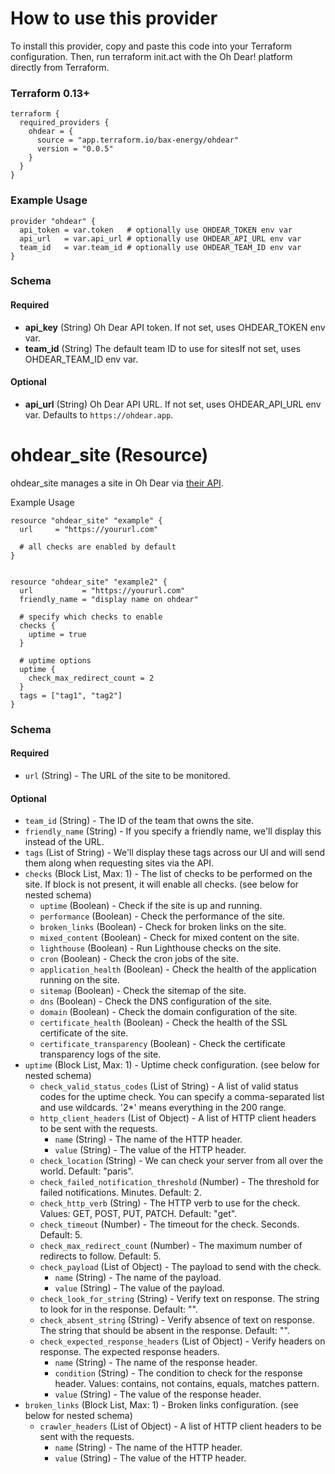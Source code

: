 # How to use this provider

To install this provider, copy and paste this code into your Terraform configuration. Then, run terraform init.act with the Oh Dear! platform directly from Terraform.

### Terraform 0.13+


   ```hcl
   terraform {
     required_providers {
       ohdear = {
         source = "app.terraform.io/bax-energy/ohdear"
         version = "0.0.5"
       }
     }
   }
   ```


### Example Usage

```hcl
provider "ohdear" {
  api_token = var.token   # optionally use OHDEAR_TOKEN env var
  api_url   = var.api_url # optionally use OHDEAR_API_URL env var
  team_id   = var.team_id # optionally use OHDEAR_TEAM_ID env var
}
```

### Schema

#### Required
- **api_key** (String) Oh Dear API token. If not set, uses OHDEAR_TOKEN env var.
- **team_id** (String) The default team ID to use for sitesIf not set, uses OHDEAR_TEAM_ID env var.

#### Optional
- **api_url** (String) Oh Dear API URL. If not set, uses OHDEAR_API_URL env var. Defaults to ```https://ohdear.app```.


# ohdear_site (Resource)

ohdear_site manages a site in Oh Dear via [their API](https://ohdear.app/docs/integrations/the-oh-dear-api#sites).

Example Usage


```hcl
resource "ohdear_site" "example" {
  url     = "https://yoururl.com"

  # all checks are enabled by default
}


resource "ohdear_site" "example2" {
  url           = "https://yoururl.com"
  friendly_name = "display name on ohdear"

  # specify which checks to enable
  checks {
    uptime = true
  }

  # uptime options
  uptime {
    check_max_redirect_count = 2
  }
  tags = ["tag1", "tag2"]
}
```

### Schema

#### Required

- `url` (String) - The URL of the site to be monitored.

#### Optional

- `team_id` (String) - The ID of the team that owns the site.
- `friendly_name` (String) - If you specify a friendly name, we'll display this instead of the URL.
- `tags` (List of String) - We'll display these tags across our UI and will send them along when requesting sites via the API.
- `checks` (Block List, Max: 1) - The list of checks to be performed on the site. If block is not present, it will enable all checks. (see below for nested schema)
  - `uptime` (Boolean) - Check if the site is up and running.
  - `performance` (Boolean) - Check the performance of the site.
  - `broken_links` (Boolean) - Check for broken links on the site.
  - `mixed_content` (Boolean) - Check for mixed content on the site.
  - `lighthouse` (Boolean) - Run Lighthouse checks on the site.
  - `cron` (Boolean) - Check the cron jobs of the site.
  - `application_health` (Boolean) - Check the health of the application running on the site.
  - `sitemap` (Boolean) - Check the sitemap of the site.
  - `dns` (Boolean) - Check the DNS configuration of the site.
  - `domain` (Boolean) - Check the domain configuration of the site.
  - `certificate_health` (Boolean) - Check the health of the SSL certificate of the site.
  - `certificate_transparency` (Boolean) - Check the certificate transparency logs of the site.
- `uptime` (Block List, Max: 1) - Uptime check configuration. (see below for nested schema)
  - `check_valid_status_codes` (List of String) - A list of valid status codes for the uptime check. You can specify a comma-separated list and use wildcards. '2*' means everything in the 200 range.
  - `http_client_headers` (List of Object) - A list of HTTP client headers to be sent with the requests.
    - `name` (String) - The name of the HTTP header.
    - `value` (String) - The value of the HTTP header.
  - `check_location` (String) - We can check your server from all over the world. Default: "paris".
  - `check_failed_notification_threshold` (Number) - The threshold for failed notifications. Minutes. Default: 2.
  - `check_http_verb` (String) - The HTTP verb to use for the check. Values: GET, POST, PUT, PATCH. Default: "get".
  - `check_timeout` (Number) - The timeout for the check. Seconds. Default: 5.
  - `check_max_redirect_count` (Number) - The maximum number of redirects to follow. Default: 5.
  - `check_payload` (List of Object) - The payload to send with the check.
    - `name` (String) - The name of the payload.
    - `value` (String) - The value of the payload.
  - `check_look_for_string` (String) - Verify text on response. The string to look for in the response. Default: "".
  - `check_absent_string` (String) - Verify absence of text on response. The string that should be absent in the response. Default: "".
  - `check_expected_response_headers` (List of Object) - Verify headers on response. The expected response headers.
    - `name` (String) - The name of the response header.
    - `condition` (String) - The condition to check for the response header. Values: contains, not contains, equals, matches pattern.
    - `value` (String) - The value of the response header.
- `broken_links` (Block List, Max: 1) - Broken links configuration. (see below for nested schema)
  - `crawler_headers` (List of Object) - A list of HTTP client headers to be sent with the requests.
    - `name` (String) - The name of the HTTP header.
    - `value` (String) - The value of the HTTP header.
